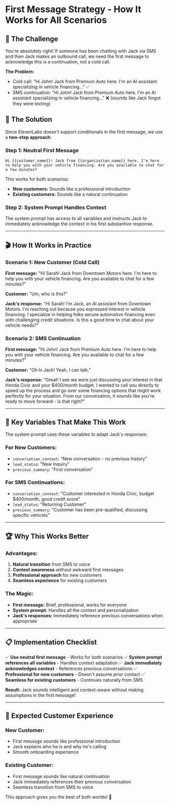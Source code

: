 # First Message Strategy - How It Works for All Scenarios

## 🎯 **The Challenge**

You're absolutely right! If someone has been chatting with Jack via SMS and then Jack makes an outbound call, we need the first message to acknowledge this is a continuation, not a cold call.

**The Problem:**
- Cold call: "Hi John! Jack from Premium Auto here. I'm an AI assistant specializing in vehicle financing..." ✅
- SMS continuation: "Hi John! Jack from Premium Auto here. I'm an AI assistant specializing in vehicle financing..." ❌ (sounds like Jack forgot they were texting)

## 🔧 **The Solution**

Since ElevenLabs doesn't support conditionals in the first message, we use a **two-step approach**:

### **Step 1: Neutral First Message**
```
Hi {{customer_name}}! Jack from {{organization_name}} here. I'm here to help you with your vehicle financing. Are you available to chat for a few minutes?
```

This works for both scenarios:
- **New customers:** Sounds like a professional introduction
- **Existing customers:** Sounds like a natural continuation

### **Step 2: System Prompt Handles Context**
The system prompt has access to all variables and instructs Jack to immediately acknowledge the context in his first substantive response.

---

## 🎬 **How It Works in Practice**

### **Scenario 1: New Customer (Cold Call)**
**First message:** "Hi Sarah! Jack from Downtown Motors here. I'm here to help you with your vehicle financing. Are you available to chat for a few minutes?"

**Customer:** "Um, who is this?"

**Jack's response:** "Hi Sarah! I'm Jack, an AI assistant from Downtown Motors. I'm reaching out because you expressed interest in vehicle financing. I specialize in helping folks secure automotive financing even with challenging credit situations. Is this a good time to chat about your vehicle needs?"

### **Scenario 2: SMS Continuation**
**First message:** "Hi John! Jack from Premium Auto here. I'm here to help you with your vehicle financing. Are you available to chat for a few minutes?"

**Customer:** "Oh hi Jack! Yeah, I can talk."

**Jack's response:** "Great! I see we were just discussing your interest in that Honda Civic and your $400/month budget. I wanted to call you directly to speed up the process and go over some financing options that might work perfectly for your situation. From our conversation, it sounds like you're ready to move forward - is that right?"

---

## 🎯 **Key Variables That Make This Work**

The system prompt uses these variables to adapt Jack's responses:

### **For New Customers:**
- `conversation_context`: "New conversation - no previous history"
- `lead_status`: "New Inquiry"
- `previous_summary`: "First conversation"

### **For SMS Continuations:**
- `conversation_context`: "Customer interested in Honda Civic, budget $400/month, good credit score"
- `lead_status`: "Returning Customer"
- `previous_summary`: "Customer has been pre-qualified, discussing specific vehicles"

---

## 🏆 **Why This Works Better**

### **Advantages:**
1. **Natural transition** from SMS to voice
2. **Context awareness** without awkward first messages
3. **Professional approach** for new customers
4. **Seamless experience** for existing customers

### **The Magic:**
- **First message:** Brief, professional, works for everyone
- **System prompt:** Handles all the context and personalization
- **Jack's responses:** Immediately reference previous conversations when appropriate

---

## 📋 **Implementation Checklist**

✅ **Use neutral first message** - Works for both scenarios
✅ **System prompt references all variables** - Handles context adaptation
✅ **Jack immediately acknowledges context** - References previous conversations
✅ **Professional for new customers** - Doesn't assume prior contact
✅ **Seamless for existing customers** - Continues naturally from SMS

**Result:** Jack sounds intelligent and context-aware without making assumptions in the first message!

---

## 🎉 **Expected Customer Experience**

### **New Customer:**
- First message sounds like professional introduction
- Jack explains who he is and why he's calling
- Smooth onboarding experience

### **Existing Customer:**
- First message sounds like natural continuation
- Jack immediately references their previous conversation
- Seamless transition from SMS to voice

This approach gives you the best of both worlds! 🚀 